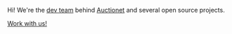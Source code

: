Hi! We're the [dev team](https://dev.auctionet.com/) behind [Auctionet](https://auctionet.com/) and several open source projects.

[Work with us!](https://careers.auctionet.com/jobs/6518-software-developer-frontend-backend-fullstack-ruby-js-elixir)
